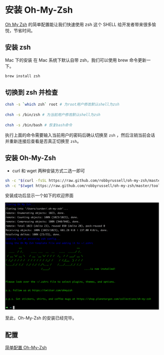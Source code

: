 # 安装 Oh-My-Zsh

[Oh My Zsh](http://ohmyz.sh/) 的简单配置能让我们快速使用 zsh 这个 SHELL 给开发者带来很多愉悦，节省时间。

## 安装 zsh

Mac 下的安装 在 Mac 系统下默认自带 zsh，我们可以使用 brew 命令更新一下。

```bash
brew install zsh
```

## 切换到 zsh 并检查

```bash
chsh -s `which zsh` root # 为root用户修改默认shell为zsh

chsh -s /bin/zsh # 为当前用户修改默认shell为zsh

chsh -s /bin/bash # 恢复bash命令
```

执行上面的命令需要输入当前用户的密码后确认切换至 `zsh` ，然后注销当前会话并重新连接后查看是否真正切换至 `zsh`。

## 安装 Oh-My-Zsh

- curl 和 wget 两种安装方式二选一即可

```bash
sh -c "$(curl -fsSL https://raw.github.com/robbyrussell/oh-my-zsh/master/tools/install.sh)" # 通过curl进行安装
sh -c "$(wget https://raw.github.com/robbyrussell/oh-my-zsh/master/tools/install.sh -O -)" # 通过wget进行安装
```

安装成功后显示一个如下的欢迎界面

![](images/oh-my-zsh/install-information-in-terminal.png)

至此，Oh-My-Zsh 的安装已经完毕。

## 配置

[简单配置 Oh-My-Zsh](/guide/config/oh-my-zsh)
